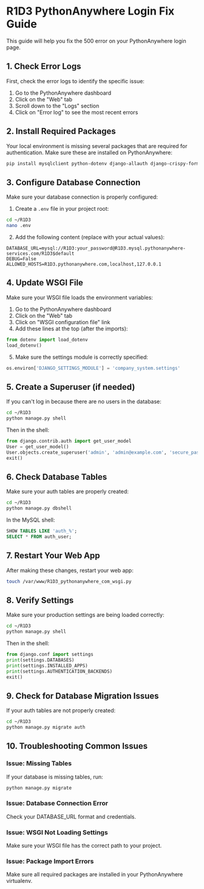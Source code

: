 # R1D3 PythonAnywhere Login Fix Guide

This guide will help you fix the 500 error on your PythonAnywhere login page.

## 1. Check Error Logs

First, check the error logs to identify the specific issue:

1. Go to the PythonAnywhere dashboard
2. Click on the "Web" tab
3. Scroll down to the "Logs" section
4. Click on "Error log" to see the most recent errors

## 2. Install Required Packages

Your local environment is missing several packages that are required for authentication. Make sure these are installed on PythonAnywhere:

```bash
pip install mysqlclient python-dotenv django-allauth django-crispy-forms
```

## 3. Configure Database Connection

Make sure your database connection is properly configured:

1. Create a `.env` file in your project root:

```bash
cd ~/R1D3
nano .env
```

2. Add the following content (replace with your actual values):

```
DATABASE_URL=mysql://R1D3:your_password@R1D3.mysql.pythonanywhere-services.com/R1D3$default
DEBUG=False
ALLOWED_HOSTS=R1D3.pythonanywhere.com,localhost,127.0.0.1
```

## 4. Update WSGI File

Make sure your WSGI file loads the environment variables:

1. Go to the PythonAnywhere dashboard
2. Click on the "Web" tab
3. Click on "WSGI configuration file" link
4. Add these lines at the top (after the imports):

```python
from dotenv import load_dotenv
load_dotenv()
```

5. Make sure the settings module is correctly specified:

```python
os.environ['DJANGO_SETTINGS_MODULE'] = 'company_system.settings'
```

## 5. Create a Superuser (if needed)

If you can't log in because there are no users in the database:

```bash
cd ~/R1D3
python manage.py shell
```

Then in the shell:

```python
from django.contrib.auth import get_user_model
User = get_user_model()
User.objects.create_superuser('admin', 'admin@example.com', 'secure_password')
exit()
```

## 6. Check Database Tables

Make sure your auth tables are properly created:

```bash
cd ~/R1D3
python manage.py dbshell
```

In the MySQL shell:

```sql
SHOW TABLES LIKE 'auth_%';
SELECT * FROM auth_user;
```

## 7. Restart Your Web App

After making these changes, restart your web app:

```bash
touch /var/www/R1D3_pythonanywhere_com_wsgi.py
```

## 8. Verify Settings

Make sure your production settings are being loaded correctly:

```bash
cd ~/R1D3
python manage.py shell
```

Then in the shell:

```python
from django.conf import settings
print(settings.DATABASES)
print(settings.INSTALLED_APPS)
print(settings.AUTHENTICATION_BACKENDS)
exit()
```

## 9. Check for Database Migration Issues

If your auth tables are not properly created:

```bash
cd ~/R1D3
python manage.py migrate auth
```

## 10. Troubleshooting Common Issues

### Issue: Missing Tables
If your database is missing tables, run:
```bash
python manage.py migrate
```

### Issue: Database Connection Error
Check your DATABASE_URL format and credentials.

### Issue: WSGI Not Loading Settings
Make sure your WSGI file has the correct path to your project.

### Issue: Package Import Errors
Make sure all required packages are installed in your PythonAnywhere virtualenv.
